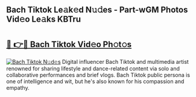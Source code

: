 ## Bach Tiktok Le𝚊k𝚎d N𝚞𝚍es - Part-wGM Photos Vid𝚎o Le𝚊ks KBTru

# <h2><a href="http://fbdkx27.evod.top/?m=Bach+Tiktok">🔗 👉🔴 Bach Tiktok Vid𝚎o Ph𝚘t𝚘s</a></h2>

[![Bach Tiktok N𝚞d𝚎s](https://i.imgur.com/8V9OHl7.gif)](http://fbdkx27.evod.top/?m=Bach+Tiktok)
Digital influencer Bach Tiktok and multimedia artist renowned for sharing lifestyle and dance-related content via solo and collaborative performances and brief vlogs. Bach Tiktok public persona is one of intelligence and wit, but he's also known for his compassion and empathy. 
